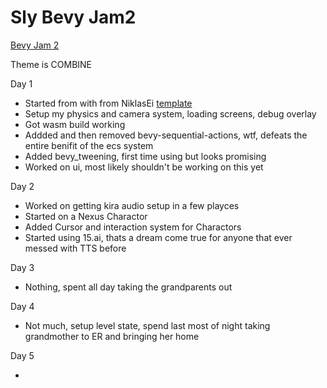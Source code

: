 # Sly Bevy Jam2

[Bevy Jam 2](https://itch.io/jam/bevy-jam-2)

Theme is COMBINE

Day 1

* Started from with from NiklasEi [template](https://github.com/NiklasEi/bevy_game_template) 
* Setup my physics and camera system, loading screens, debug overlay
* Got wasm build working
* Addded and then removed bevy-sequential-actions, wtf, defeats the entire benifit of the ecs system
* Added bevy_tweening, first time using but looks promising
* Worked on ui, most likely shouldn't be working on this yet


Day 2

* Worked on getting kira audio setup in a few playces
* Started on a Nexus Charactor
* Added Cursor and interaction system for Charactors
* Started using 15.ai, thats a dream come true for anyone that ever messed with TTS before

Day 3

* Nothing, spent all day taking the grandparents out

Day 4

* Not much, setup level state, spend last most of night taking grandmother to ER and bringing her home

Day 5

* 